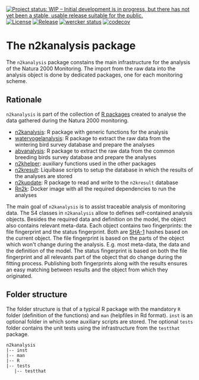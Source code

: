 [![Project status: WIP – Initial development is in progress, but there has not yet been a stable, usable release suitable for the public.](http://www.repostatus.org/badges/latest/wip.svg)](https://www.repostatus.org/#wip)
[![License](http://img.shields.io/badge/license-GPL--3-blue.svg?style=flat)](http://www.gnu.org/licenses/gpl-3.0.html)
[![Release](https://img.shields.io/github/release/qubyte/rubidium.svg)](https://github.com/inbo/n2kanalysis/releases)
[![wercker status](https://app.wercker.com/status/0dc9e0e76caa7b834a0ac6fa9c3ce908/s/master "wercker status")](https://app.wercker.com/project/bykey/0dc9e0e76caa7b834a0ac6fa9c3ce908)
[![codecov](https://codecov.io/gh/inbo/n2kanalysis/branch/master/graph/badge.svg)](https://app.codecov.io/gh/inbo/n2kanalysis)

# The n2kanalysis package

The `n2kanalysis` package constains the main infrastructure for the analysis of the Natura 2000 Monitoring. The import from the raw data into the analysis object is done by dedicated packages, one for each monitoring scheme.

## Rationale

`n2kanalysis` is part of the collection of [R packages](https://github.com/search?q=topic%3Anatura2000+org%3Ainbo&type=Repositories) created to analyse the data gathered during the Natura 2000 monitoring.

- [n2kanalysis](https://github.com/inbo/n2kanalysis): R package with generic functions for the analysis
- [watervogelanalysis](https://github.com/inbo/watervogelanalysis): R package to extract the raw data from the wintering bird survey database and prepare the analyses
- [abvanalysis](https://github.com/inbo/abvanalysis): R package to extract the raw data from the common breeding birds survey database and prepare the analyses
- [n2khelper](https://github.com/inbo/n2khelper): auxiliary functions used in the other packages
- [n2kresult](https://github.com/inbo/n2kresult): Liquibase scripts to setup the database in which the results of the analyses are stored
- [n2kupdate](https://github.com/inbo/n2kupdate): R package to read and write to the `n2kresult` database
- [Rn2k](https://github.com/inbo/Rn2k): Docker image with all the required dependencies to run the analyses

The main goal of `n2kanalysis` is to assist traceable analysis of monitoring data. The S4 classes in `n2kanalysis` allow to defines self-contained analysis objects. Besides the required data and definition on the model, the object also contains relevant meta-data. Each object contains two fingerprints: the file fingerprint and the status fingerprint. Both are [SHA-1](https://en.wikipedia.org/wiki/SHA-1) hashes based on the current object. The file fingerprint is based on the parts of the object which won't change during the analysis. E.g. most meta-data, the data and the definition of the model. The status fingerprint is based on both the file fingerprint and all relevants part of the object that do change during the fitting process. Publishing both fingerprints along with the results ensures an easy matching between results and the object from which they originated.

## Folder structure

The folder structure is that of a typical R package with the mandatory `R` folder (definition of the functions) and `man` (helpfiles in Rd format). `inst` is an optional folder in which some auxiliary scripts are stored. The optional `tests` folder contains the unit tests using the infrastructure from the `testthat` package.

```
n2kanalysis
|-- inst
|-- man
|-- R
|-- tests
   |-- testthat
```
